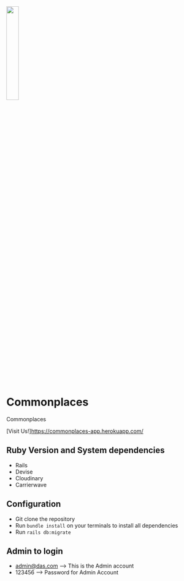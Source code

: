 <img src="http://imgur.com/oYYvjGv" width="25%">

# Commonplaces

Commonplaces

[Visit Us!]https://commonplaces-app.herokuapp.com/

## Ruby Version and System dependencies
* Rails
* Devise
* Cloudinary
* Carrierwave

## Configuration
* Git clone the repository
* Run `bundle install` on your terminals to install all dependencies
* Run `rails db:migrate`

## Admin to login
* admin@das.com --> This is the Admin account
* 123456 --> Password for Admin Account
